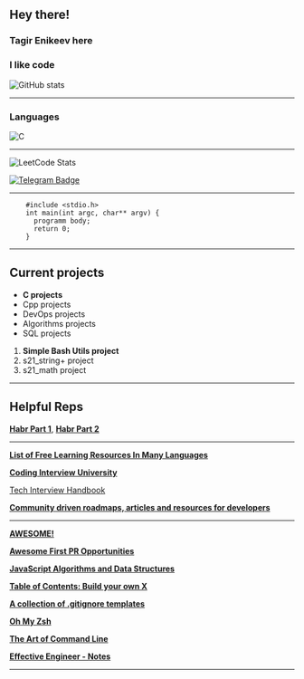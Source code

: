 <!--### Hi there 👋-->

<!--
**enikeevtg/enikeevtg** is a ✨ _special_ ✨ repository because its `README.md` (this file) appears on your GitHub profile.

Here are some ideas to get you started:

- 🔭 I’m currently working on ...
- 🌱 I’m currently learning ...
- 👯 I’m looking to collaborate on ...
- 🤔 I’m looking for help with ...
- 💬 Ask me about ...
- 📫 How to reach me: ...
- 😄 Pronouns: ...
- ⚡ Fun fact: ...
-->

## Hey there!
### Tagir Enikeev here
  
### I like code

![GitHub stats](https://github-readme-stats.vercel.app/api?username=enikeevtg&show_icons=true&hide=contribs,prs&cache_seconds=86400&theme=darcula)
***
### Languages

![C](https://img.shields.io/badge/-1E7775?style=for-the-badge&logo=C&logoColor=6296CC)
***
![LeetCode Stats](https://leetcard.jacoblin.cool/TagirEnikeev?theme=light)

[![Telegram Badge](https://img.shields.io/badge/-Telegram-blue?style=flat-square&logo=Telegram&logoColor=white&link=https://t.me/enikeev_tg)](https://t.me/enikeev_tg)
***
        #include <stdio.h>
        int main(int argc, char** argv) {
          programm body;
          return 0;
        }
***
## Current projects
* __C projects__
* Cpp projects
* DevOps projects
* Algorithms projects
* SQL projects

1. __Simple Bash Utils project__
2. s21_string+ project
3. s21_math project

***

## Helpful Reps

[__Habr Part 1__](https://habr.com/ru/articles/492040/),  [__Habr Part 2__](https://habr.com/ru/articles/502744/)
***
[__List of Free Learning Resources In Many Languages__](https://github.com/EbookFoundation/free-programming-books)

[__Coding Interview University__](https://github.com/jwasham/coding-interview-university)

[Tech Interview Handbook](https://github.com/yangshun/tech-interview-handbook)

[__Community driven roadmaps, articles and resources for developers__](https://github.com/kamranahmedse/developer-roadmap)
***
[__AWESOME!__](https://github.com/sindresorhus/awesom)

[__Awesome First PR Opportunities__](https://github.com/MunGell/awesome-for-beginners)

[__JavaScript Algorithms and Data Structures__](https://github.com/trekhleb/javascript-algorithms)

[__Table of Contents: Build your own X__](https://github.com/codecrafters-io/build-your-own-x)

[__A collection of .gitignore templates__](https://github.com/github/gitignore#a-collection-of-gitignore-templates)

[__Oh My Zsh__](https://github.com/ohmyzsh/ohmyzsh)

[__The Art of Command Line__](https://github.com/jlevy/the-art-of-command-line)

[__Effective Engineer - Notes__](https://gist.github.com/rondy/af1dee1d28c02e9a225ae55da2674a6f)
***
